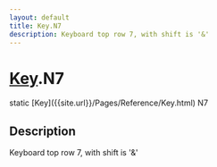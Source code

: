 ```yaml
---
layout: default
title: Key.N7
description: Keyboard top row 7, with shift is '&'
---
```

# [Key]({{site.url}}/Pages/Reference/Key.html).N7

<div class='signature' markdown='1'>
static [Key]({{site.url}}/Pages/Reference/Key.html) N7
</div>

## Description
Keyboard top row 7, with shift is '&'

